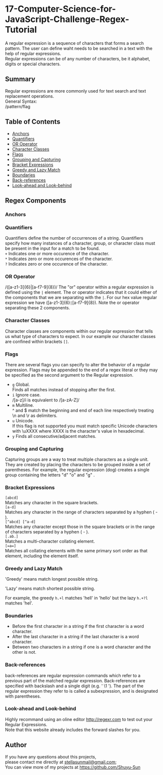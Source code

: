# 17-Computer-Science-for-JavaScript-Challenge-Regex-Tutorial

A regular expression is a sequence of characters that forms a search pattern. The user can define waht needs to be searched in a text with the help of regular expressions.</br>
Regular expressions can be of any number of characters, be it alphabet, digits or special characters.

## Summary

Regular expressions are more commonly used for text search and text replacement operations.</br>
General Syntax:</br>
/pattern/flag

## Table of Contents

- [Anchors](#anchors)
- [Quantifiers](#quantifiers)
- [OR Operator](#or-operator)
- [Character Classes](#character-classes)
- [Flags](#flags)
- [Grouping and Capturing](#grouping-and-capturing)
- [Bracket Expressions](#bracket-expressions)
- [Greedy and Lazy Match](#greedy-and-lazy-match)
- [Boundaries](#boundaries)
- [Back-references](#back-references)
- [Look-ahead and Look-behind](#look-ahead-and-look-behind)

## Regex Components

### Anchors

### Quantifiers
Quantifiers define the number of occurrences of a string. Quantifiers specify how many instances of a character, group, or character class must be present in the input for a match to be found. </br>
```+``` Indicates one or more occurence of the character.</br>
```*``` Indicates zero or more occurences of the character.</br>
```?``` Indicates zero or one occurence of the character.</br>

### OR Operator
/([a-z1-3]{6}|[a-f7-9]{8})/
The "or" operator within a regular expression is defined using the ```|``` element. The or operator indicates that it could either of the components that we are separating with the ```|```. For our hex value regular expression we have ([a-z1-3]{6}```|```[a-f7-9]{8}). Note the or operator separating these 2 components. 

### Character Classes
Character classes are components within our regular expression that tells us what type of characters to expect. In our example our character classes are confined within brackets ```[]```.

### Flags
There are several flags you can specify to alter the behavior of a regular expression. Flags may be appended to the end of a regex literal or they may be specified as the second argument to the Regular expression.</br>
- ```g``` Global. </br>
Finds all matches instead of stopping after the first.</br>
- ```i``` Ignore case.</br>
/[a-z]/i is equivalent to /[a-zA-Z]/</br>
- ```m``` Multiline.</br>
^ and $ match the beginning and end of each line respectively treating \n and \r as delimiters.</br>
- ```u``` Unicode.</br>
If this flag is not supported you must match specific Unicode characters with \uXXXX where XXXX is the character's value in hexadecimal.</br>
- ```y``` Finds all consecutive/adjacent matches. </br>

### Grouping and Capturing
Capturing groups are a way to treat multiple characters as a single unit. They are created by placing the characters to be grouped inside a set of parentheses. For example, the regular expression (dog) creates a single group containing the letters "d" "o" and "g" .

### Bracket Expressions
```[abcd]```</br>
Matches any character in the square brackets.</br>
```[a-d]```</br>
Matches any character in the range of characters separated by a hyphen ( - ).</br>
```[^abcd] [^a-d]```</br>
Matches any character except those in the square brackets or in the range of characters separated by a hyphen ( - ).</br>
```[.ab.]```</br>
Matches a multi-character collating element.</br>
```[=a=]```</br>
Matches all collating elements with the same primary sort order as that element, including the element itself.</br>

### Greedy and Lazy Match
'Greedy' means match longest possible string.</br>

'Lazy' means match shortest possible string.</br>

For example, the greedy ```h.+l``` matches 'hell' in 'hello' but the lazy ```h.+?l``` matches 'hel'.

### Boundaries
- Before the first character in a string if the first character is a word character.</br>
- After the last character in a string if the last character is a word character.</br>
- Between two characters in a string if one is a word character and the other is not.</br>

### Back-references
back-references are regular expression commands which refer to a previous part of the matched regular expression. Back-references are specified with backslash and a single digit (e.g. ' \1 '). The part of the regular expression they refer to is called a subexpression, and is designated with parentheses.

### Look-ahead and Look-behind
Highly recommand using an oline editor http://regexr.com to test out your Regular Expressions.</br>
Note that this website already includes the forward slashes for you.</br>

## Author

If you have any questions about this projects,</br>
please contact me directly at stellasunmail@gmail.com;</br>
You can view more of my projects at https://github.com/Shuyu-Sun</br>
